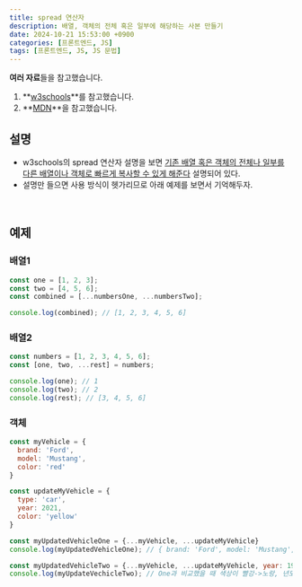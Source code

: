 ```yaml
---
title: spread 연산자
description: 배열, 객체의 전체 혹은 일부에 해당하는 사본 만들기
date: 2024-10-21 15:53:00 +0900
categories: [프론트엔드, JS]
tags: [프론트엔드, JS, JS 문법]
---
```


**여러 자료**들을 참고했습니다.
  1. **[w3schools](https://www.w3schools.com/react/react_es6_spread.asp)**를 참고했습니다.
  2. **[MDN](https://developer.mozilla.org/ko/docs/Web/JavaScript/Reference/Operators/Spread_syntax)**을 참고했습니다.

## 설명
- w3schools의 spread 연산자 설명을 보면 <ins>기존 배열 혹은 객체의 전체나 일부를 다른 배열이나 객체로 빠르게 복사할 수 있게 해준다</ins> 설명되어 있다.
- 설명만 들으면 사용 방식이 헷가리므로 아래 예제를 보면서 기억해두자.
<br>


## 예제

### 배열1
```js
const one = [1, 2, 3];
const two = [4, 5, 6];
const combined = [...numbersOne, ...numbersTwo];

console.log(combined); // [1, 2, 3, 4, 5, 6]
```

### 배열2
```js
const numbers = [1, 2, 3, 4, 5, 6];
const [one, two, ...rest] = numbers;

console.log(one); // 1
console.log(two); // 2
console.log(rest); // [3, 4, 5, 6]
```

### 객체
```js
const myVehicle = {
  brand: 'Ford',
  model: 'Mustang',
  color: 'red'
}

const updateMyVehicle = {
  type: 'car',
  year: 2021, 
  color: 'yellow'
}

const myUpdatedVehicleOne = {...myVehicle, ...updateMyVehicle}
console.log(myUpdatedVehicleOne); // { brand: 'Ford', model: 'Mustang', color: 'yellow', type: 'car', year: '2021' } => 색상이 빨강에서 노랑으로 교체

const myUpdatedVehicleTwo = {...myVehicle, ...updateMyVehicle, year: 1999}
console.log(myUpdateVechicleTwo); // One과 비교했을 때 색상이 빨강->노랑, 년도가 2021->1999로 변경
```